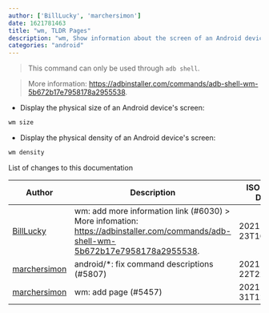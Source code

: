 ```yaml
---
author: ['BillLucky', 'marchersimon']
date: 1621781463
title: "wm, TLDR Pages"
description: "wm, Show information about the screen of an Android device."
categories: "android"
---
```

> This command can only be used through `adb shell`.

> More information: <https://adbinstaller.com/commands/adb-shell-wm-5b672b17e7958178a2955538>.

- Display the physical size of an Android device's screen:

```bash
wm size
```

- Display the physical density of an Android device's screen:

```bash
wm density
```
List of changes to this documentation


Author | Description | ISO 8601 Date | GitHub link
------|-----|-----|-----
[BillLucky](mailto:bill.libiao@gmail.com) | wm: add more information link (#6030) > More infomation: <https://adbinstaller.com/commands/adb-shell-wm-5b672b17e7958178a2955538>. | 2021-05-23T16:51:03 | [a2b4064860e2](https://github.com/tldr-pages/tldr/commit/a2b4064860e21e06522bbf6b001b9aa029944cf3)
[marchersimon](mailto:50295997+marchersimon@users.noreply.github.com) | android/*: fix command descriptions (#5807) | 2021-04-22T22:09:21 | [4b891616c6a1](https://github.com/tldr-pages/tldr/commit/4b891616c6a1f21e836b56d216b7ec008e1dd746)
[marchersimon](mailto:50295997+marchersimon@users.noreply.github.com) | wm: add page (#5457) | 2021-03-31T12:38:16 | [95ae29be88ea](https://github.com/tldr-pages/tldr/commit/95ae29be88ea05482c90a688f26592c6f03065d7)

